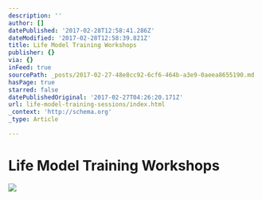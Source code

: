 ```yaml
---
description: ''
author: []
datePublished: '2017-02-28T12:58:41.286Z'
dateModified: '2017-02-28T12:58:39.821Z'
title: Life Model Training Workshops
publisher: {}
via: {}
inFeed: true
sourcePath: _posts/2017-02-27-48e8cc92-6cf6-464b-a3e9-0aeea8655190.md
hasPage: true
starred: false
datePublishedOriginal: '2017-02-27T04:26:20.171Z'
url: life-model-training-sessions/index.html
_context: 'http://schema.org'
_type: Article

---
```

# Life Model Training Workshops
![](https://the-grid-user-content.s3-us-west-2.amazonaws.com/1da2db42-a619-46b1-815c-90d0fcd7a888.jpg)
